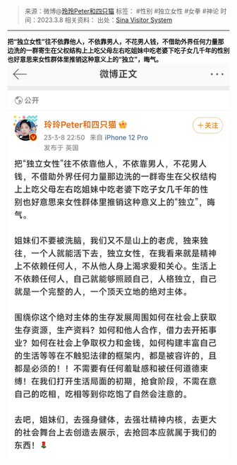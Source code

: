 > 来源：微博@[玲玲Peter和四只猫](https://weibo.com/u/1746958511)
> 标签： #性别 #独立女性 #女拳 #神论
> 时间：2023.3.8
> 相关资料：
> 出处：[Sina Visitor System](https://weibo.com/1746958511/4877151533537309)
***
**把“独立女性”往不依靠他人，不依靠男人，不花男人钱，不借助外界任何力量那边洗的一群寄生在父权结构上上吃父母左右吃姐妹中吃老婆下吃子女几千年的性别也好意思来女性群体里推销这种意义上的“独立”，晦气。**
[![IMG_20230309_151107.jpg](https://raw.githubusercontent.com/bluntvoice/mypic/main/IMG_20230309_151107.jpg)](https://raw.githubusercontent.com/bluntvoice/mypic/main/IMG_20230309_151107.jpg)